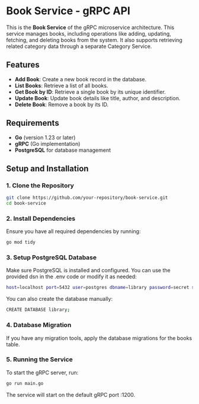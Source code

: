 # Book Service - gRPC API

This is the **Book Service** of the gRPC microservice architecture. This service manages books, including operations like adding, updating, fetching, and deleting books from the system. It also supports retrieving related category data through a separate Category Service.

## Features

- **Add Book**: Create a new book record in the database.
- **List Books**: Retrieve a list of all books.
- **Get Book by ID**: Retrieve a single book by its unique identifier.
- **Update Book**: Update book details like title, author, and description.
- **Delete Book**: Remove a book by its ID.

## Requirements

- **Go** (version 1.23 or later)
- **gRPC** (Go implementation)
- **PostgreSQL** for database management

## Setup and Installation

### 1. Clone the Repository

```bash
git clone https://github.com/your-repository/book-service.git
cd book-service
```

### 2. Install Dependencies
Ensure you have all required dependencies by running:

```bash
go mod tidy
```

### 3. Setup PostgreSQL Database
Make sure PostgreSQL is installed and configured. You can use the provided dsn in the .env code or modify it as needed:

```bash
host=localhost port=5432 user=postgres dbname=library password=secret sslmode=disable
```

You can also create the database manually:

```bash
CREATE DATABASE library;
```

### 4. Database Migration
If you have any migration tools, apply the database migrations for the books table.

### 5. Running the Service
To start the gRPC server, run:

```bash
go run main.go
```

The service will start on the default gRPC port :1200.